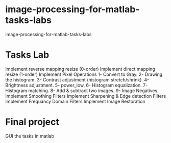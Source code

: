 # image-processing-for-matlab-tasks-labs
image-processing-for-matlab-tasks-labs
# Tasks Lab
Implement reverse mapping resize (0-order)
Implement direct mapping resize (1-order)
Implement Pixel Operations
1- Convert
to Gray.
2- Drawing
the histogram.
3- Contrast
adjustment (histogram stretch/shrink).
4- Brightness
adjustment.
5- power_low.
6- Histogram
equalization.
7- Histogram
matching.
8- Add
& subtract two images.
9- Image
Negatives.
Implement Smoothing Filters
Implement Sharpening & Edge detection Filters
Implement Frequancy Domain Filters
Implement Image Restoration
# Final project
GUI the tasks in matlab
